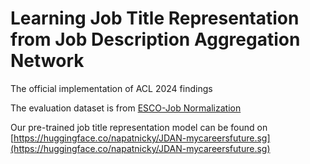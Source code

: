 # Learning Job Title Representation from Job Description Aggregation Network
The official implementation of ACL 2024 findings 


The evaluation dataset is from [ESCO-Job Normalization](https://github.com/jensjorisdecorte/JobBERT-evaluation-dataset)


Our pre-trained job title representation model can be found on [https://huggingface.co/napatnicky/JDAN-mycareersfuture.sg](https://huggingface.co/napatnicky/JDAN-mycareersfuture.sg)
